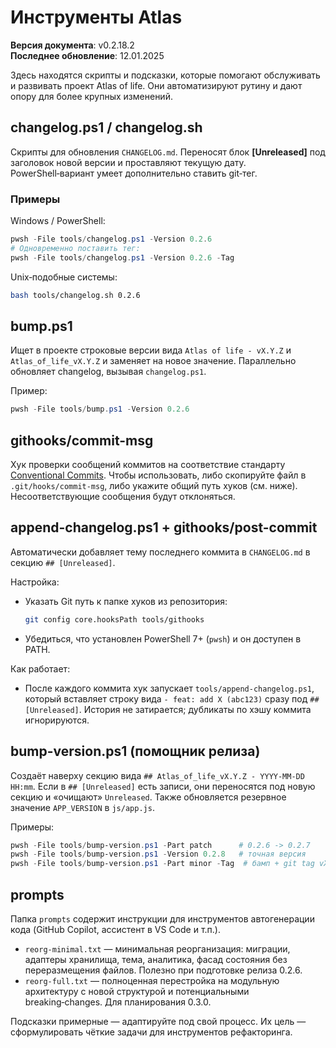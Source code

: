# Инструменты Atlas

**Версия документа**: v0.2.18.2  
**Последнее обновление**: 12.01.2025

Здесь находятся скрипты и подсказки, которые помогают обслуживать и развивать проект Atlas of life. Они автоматизируют рутину и дают опору для более крупных изменений.

## changelog.ps1 / changelog.sh

Скрипты для обновления `CHANGELOG.md`. Переносят блок **[Unreleased]** под заголовок новой версии и проставляют текущую дату. PowerShell‑вариант умеет дополнительно ставить git‑тег.

### Примеры

Windows / PowerShell:

```powershell
pwsh -File tools/changelog.ps1 -Version 0.2.6
# Одновременно поставить тег:
pwsh -File tools/changelog.ps1 -Version 0.2.6 -Tag
```

Unix‑подобные системы:

```bash
bash tools/changelog.sh 0.2.6
```

## bump.ps1

Ищет в проекте строковые версии вида `Atlas of life - vX.Y.Z` и `Atlas_of_life_vX.Y.Z` и заменяет на новое значение. Параллельно обновляет changelog, вызывая `changelog.ps1`.

Пример:

```powershell
pwsh -File tools/bump.ps1 -Version 0.2.6
```

## githooks/commit-msg

Хук проверки сообщений коммитов на соответствие стандарту [Conventional Commits](https://www.conventionalcommits.org/). Чтобы использовать, либо скопируйте файл в `.git/hooks/commit-msg`, либо укажите общий путь хуков (см. ниже). Несоответствующие сообщения будут отклоняться.

## append-changelog.ps1 + githooks/post-commit

Автоматически добавляет тему последнего коммита в `CHANGELOG.md` в секцию `## [Unreleased]`.

Настройка:

- Указать Git путь к папке хуков из репозитория:

  ```bash
  git config core.hooksPath tools/githooks
  ```

- Убедиться, что установлен PowerShell 7+ (`pwsh`) и он доступен в PATH.

Как работает:

- После каждого коммита хук запускает `tools/append-changelog.ps1`, который вставляет строку вида `- feat: add X (abc123)` сразу под `## [Unreleased]`. История не затирается; дубликаты по хэшу коммита игнорируются.

## bump-version.ps1 (помощник релиза)

Создаёт наверху секцию вида `## Atlas_of_life_vX.Y.Z - YYYY-MM-DD HH:mm`. Если в `## [Unreleased]` есть записи, они переносятся под новую секцию и «очищают» `Unreleased`. Также обновляется резервное значение `APP_VERSION` в `js/app.js`.

Примеры:

```powershell
pwsh -File tools/bump-version.ps1 -Part patch      # 0.2.6 -> 0.2.7
pwsh -File tools/bump-version.ps1 -Version 0.2.8   # точная версия
pwsh -File tools/bump-version.ps1 -Part minor -Tag  # бамп + git tag vX.Y.Z
```

## prompts

Папка `prompts` содержит инструкции для инструментов автогенерации кода (GitHub Copilot, ассистент в VS Code и т.п.).

- `reorg-minimal.txt` — минимальная реорганизация: миграции, адаптеры хранилища, тема, аналитика, фасад состояния без переразмещения файлов. Полезно при подготовке релиза 0.2.6.
- `reorg-full.txt` — полноценная перестройка на модульную архитектуру с новой структурой и потенциальными breaking‑changes. Для планирования 0.3.0.

Подсказки примерные — адаптируйте под свой процесс. Их цель — сформулировать чёткие задачи для инструментов рефакторинга.

